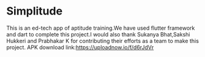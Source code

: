 # Simplitude
This is an ed-tech app of aptitude training.We have used flutter framework and dart to complete this project.I would also thank Sukanya Bhat,Sakshi Hukkeri and Prabhakar K for contributing their efforts as a team to make this project. 
APK download link:https://uploadnow.io/f/d6rJdVr


